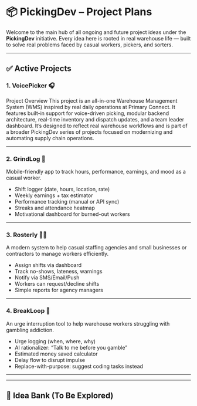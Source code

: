 # 📦 PickingDev – Project Plans


Welcome to the main hub of all ongoing and future project ideas under the **PickingDev** initiative. Every idea here is rooted in real warehouse life — built to solve real problems faced by casual workers, pickers, and sorters.

---

## ✅ Active Projects

### 1. **VoicePicker** 🎧

Project Overview
This project is an all-in-one Warehouse Management System (WMS) inspired by real daily operations at Primary Connect. It features built-in support for voice-driven picking, modular backend architecture, real-time inventory and dispatch updates, and a team leader dashboard.
It’s designed to reflect real warehouse workflows and is part of a broader PickingDev series of projects focused on modernizing and automating supply chain operations.

---

### 2. **GrindLog** 📱
Mobile-friendly app to track hours, performance, earnings, and mood as a casual worker.

- Shift logger (date, hours, location, rate)
- Weekly earnings + tax estimator
- Performance tracking (manual or API sync)
- Streaks and attendance heatmap
- Motivational dashboard for burned-out workers

---

### 3. **Rosterly** 🧑‍💼
A modern system to help casual staffing agencies and small businesses or contractors to manage workers efficiently.

- Assign shifts via dashboard
- Track no-shows, lateness, warnings
- Notify via SMS/Email/Push
- Workers can request/decline shifts
- Simple reports for agency managers

---

### 4. **BreakLoop** 🎰
An urge interruption tool to help warehouse workers struggling with gambling addiction.

- Urge logging (when, where, why)
- AI rationalizer: “Talk to me before you gamble”
- Estimated money saved calculator
- Delay flow to disrupt impulse
- Replace-with-purpose: suggest coding tasks instead

---


---

## 🧠 Idea Bank (To Be Explored)



